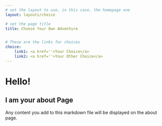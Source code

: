 ```yaml
---
# set the layout to use, in this case, the homepage one
layout: layouts/choice

# set the page title
title: Choose Your Own Adventure


# These are the links for choices
choice:
    link1: <a href=''>Your Choice</a>
    link2: <a href=''>Your Other Choice</a>
---
```



# Hello!

## I am your about Page

Any content you add to this markdown file will be displayed on the about page. 